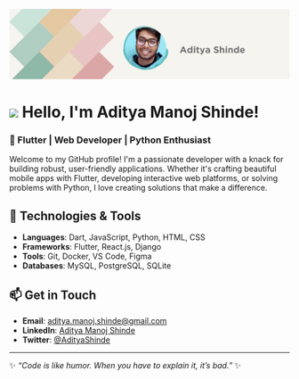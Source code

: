 ![Banner Image](./banner.png)

# <img src="https://raw.githubusercontent.com/MartinHeinz/MartinHeinz/master/wave.gif" width="30px"> Hello, I'm Aditya Manoj Shinde!

### 🚀 Flutter | Web Developer | Python Enthusiast

Welcome to my GitHub profile! I'm a passionate developer with a knack for building robust, user-friendly applications. Whether it's crafting beautiful mobile apps with Flutter, developing interactive web platforms, or solving problems with Python, I love creating solutions that make a difference.

## 🔧 Technologies & Tools

- **Languages**: Dart, JavaScript, Python, HTML, CSS
- **Frameworks**: Flutter, React.js, Django
- **Tools**: Git, Docker, VS Code, Figma
- **Databases**: MySQL, PostgreSQL, SQLite



## 📫 Get in Touch

- **Email**: [aditya.manoj.shinde@gmail.com](mailto:adityashinde@example.com)
- **LinkedIn**: [Aditya Manoj Shinde](https://www.linkedin.com/in/aditya-shinde-085b1b287/)
- **Twitter**: [@AdityaShinde](https://x.com/Aditya_Shinde13)

---

✨ _“Code is like humor. When you have to explain it, it’s bad.”_ ✨
